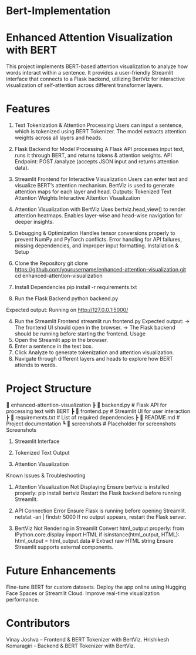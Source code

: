 # Bert-Implementation
# Enhanced Attention Visualization with BERT
This project implements BERT-based attention visualization to analyze how words interact within a sentence. It provides a user-friendly Streamlit interface that connects to a Flask backend, utilizing BertViz for interactive visualization of self-attention across different transformer layers.

# Features
1. Text Tokenization & Attention Processing
Users can input a sentence, which is tokenized using BERT Tokenizer.
The model extracts attention weights across all layers and heads.
2. Flask Backend for Model Processing
A Flask API processes input text, runs it through BERT, and returns tokens & attention weights.
API Endpoint: POST /analyze (accepts JSON input and returns attention data).
3. Streamlit Frontend for Interactive Visualization
Users can enter text and visualize BERT’s attention mechanism.
BertViz is used to generate attention maps for each layer and head.
Outputs:
Tokenized Text
Attention Weights
Interactive Attention Visualization
4. Attention Visualization with BertViz
Uses bertviz.head_view() to render attention heatmaps.
Enables layer-wise and head-wise navigation for deeper insights.
5. Debugging & Optimization
Handles tensor conversions properly to prevent NumPy and PyTorch conflicts.
Error handling for API failures, missing dependencies, and improper input formatting.
Installation & Setup
1. Clone the Repository
git clone https://github.com/yourusername/enhanced-attention-visualization.git
cd enhanced-attention-visualization

2. Install Dependencies
pip install -r requirements.txt

3. Run the Flask Backend
python backend.py

Expected output:
Running on http://127.0.0.1:5000/

4. Run the Streamlit Frontend
streamlit run frontend.py
Expected output:
-> The frontend UI should open in the browser.
-> The Flask backend should be running before starting the frontend.
Usage
1. Open the Streamlit app in the browser.
2. Enter a sentence in the text box.
3. Click Analyze to generate tokenization and attention visualization.
4. Navigate through different layers and heads to explore how BERT attends to words.

# Project Structure
📂 enhanced-attention-visualization
 ┣ 📜 backend.py          # Flask API for processing text with BERT
 ┣ 📜 frontend.py         # Streamlit UI for user interaction
 ┣ 📜 requirements.txt    # List of required dependencies
 ┣ 📜 README.md           # Project documentation
 ┗ 📂 screenshots         # Placeholder for screenshots
Screenshots
1. Streamlit Interface

2. Tokenized Text Output

3. Attention Visualization

Known Issues & Troubleshooting
1. Attention Visualization Not Displaying
Ensure bertviz is installed properly:
pip install bertviz
Restart the Flask backend before running Streamlit.

2. API Connection Error
Ensure Flask is running before opening Streamlit.
netstat -an | findstr 5000
If no output appears, restart the Flask server.

3. BertViz Not Rendering in Streamlit
Convert html_output properly:
from IPython.core.display import HTML
if isinstance(html_output, HTML):
    html_output = html_output.data  # Extract raw HTML string
Ensure Streamlit supports external components.

# Future Enhancements
Fine-tune BERT for custom datasets.
Deploy the app online using Hugging Face Spaces or Streamlit Cloud.
Improve real-time visualization performance.

# Contributors
Vinay Joshva – Frontend & BERT Tokenizer with BertViz.
Hrishikesh Komaragiri - Backend & BERT Tokenizer with BertViz.